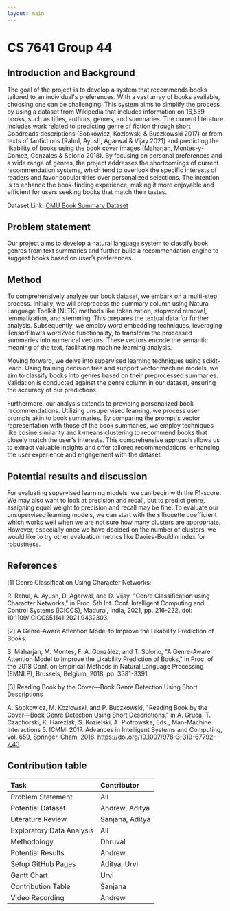 ```yaml
---
layout: main
---
```

# CS 7641 Group 44 

## Introduction and Background

The goal of the project is to develop a system that recommends books tailored to an individual's preferences. With a vast array of books available, choosing one can be challenging. This system aims to simplify the process by using a dataset from Wikipedia that includes information on 16,559 books, such as titles, authors, genres, and summaries. The current literature includes work related to predicting genre of fiction through short Goodreads descriptions (Sobkowicz, Kozlowski & Buczkowski 2017) or from texts of fanfictions (Rahul, Ayush, Agarwal & Vijay 2021) and predicting the likability of books using the book cover images (Maharjan, Montes-y-Gomez, Gonzales & Solorio 2018). By focusing on personal preferences and a wide range of genres, the project addresses the shortcomings of current recommendation systems, which tend to overlook the specific interests of readers and favor popular titles over personalized selections. The intention is to enhance the book-finding experience, making it more enjoyable and efficient for users seeking books that match their tastes. 

 

Dataset Link: [CMU Book Summary Dataset](https://www.kaggle.com/datasets/ymaricar/cmu-book-summary-dataset)


## Problem statement

Our project aims to develop a natural language system to classify book genres from text summaries and further build a recommendation engine to suggest books based on user’s preferences. 

 

## Method

To comprehensively analyze our book dataset, we embark on a multi-step process. Initially, we will preprocess the summary column using Natural Language Toolkit (NLTK) methods like tokenization, stopword removal, lemmatization, and stemming. This prepares the textual data for further analysis. Subsequently, we employ word embedding techniques, leveraging TensorFlow's word2vec functionality, to transform the processed summaries into numerical vectors. These vectors encode the semantic meaning of the text, facilitating machine learning analysis. 

Moving forward, we delve into supervised learning techniques using scikit-learn. Using training decision tree and support vector machine models, we aim to classify books into genres based on their preprocessed summaries. Validation is conducted against the genre column in our dataset, ensuring the accuracy of our predictions. 

Furthermore, our analysis extends to providing personalized book recommendations. Utilizing unsupervised learning, we process user prompts akin to book summaries. By comparing the prompt's vector representation with those of the book summaries, we employ techniques like cosine similarity and k-means clustering to recommend books that closely match the user's interests. This comprehensive approach allows us to extract valuable insights and offer tailored recommendations, enhancing the user experience and engagement with the dataset. 

 

## Potential results and discussion

For evaluating supervised learning models, we can begin with the F1-score. We may also want to look at precision and recall, but to predict genre, assigning equal weight to precision and recall may be fine. To evaluate our unsupervised learning models, we can start with the silhouette coefficient which works well when we are not sure how many clusters are appropriate. However, especially once we have decided on the number of clusters, we would like to try other evaluation metrics like Davies-Bouldin Index for robustness. 

 


## References

[1] Genre Classification Using Character Networks: 

R. Rahul, A. Ayush, D. Agarwal, and D. Vijay, "Genre Classification using Character Networks," in Proc. 5th Int. Conf. Intelligent Computing and Control Systems (ICICCS), Madurai, India, 2021, pp. 216-222. doi: 10.1109/ICICCS51141.2021.9432303. 

 

[2] A Genre-Aware Attention Model to Improve the Likability Prediction of Books: 

S. Maharjan, M. Montes, F. A. González, and T. Solorio, "A Genre-Aware Attention Model to Improve the Likability Prediction of Books," in Proc. of the 2018 Conf. on Empirical Methods in Natural Language Processing (EMNLP), Brussels, Belgium, 2018, pp. 3381-3391. 

 

[3] Reading Book by the Cover—Book Genre Detection Using Short Descriptions 

A. Sobkowicz, M. Kozłowski, and P. Buczkowski, "Reading Book by the Cover—Book Genre Detection Using Short Descriptions," in A. Gruca, T. Czachórski, K. Harezlak, S. Kozielski, A. Piotrowska, Eds., Man-Machine Interactions 5. ICMMI 2017. Advances in Intelligent Systems and Computing, vol. 659, Springer, Cham, 2018. https://doi.org/10.1007/978-3-319-67792-7_43. 

 


## Contribution table

|           Task           |   Contributor   |
|:-----------------------|:-------------|
|     Problem Statement     |  All   |
|     Potential Dataset     | Andrew, Aditya  |
|     Literature Review     | Sanjana, Aditya |
| Exploratory Data Analysis |       All       |
|        Methodology        |     Dhruval     |
|     Potential Results     |     Andrew      |
|    Setup GitHub Pages     |  Aditya, Urvi   |
|        Gantt Chart        |      Urvi       |
|    Contribution Table     |     Sanjana     |
|      Video Recording      |     Andrew      |


<!-- ---
layout: default
---

Text can be **bold**, _italic_, or ~~strikethrough~~.

[Link to another page](./another-page.html).

There should be whitespace between paragraphs.

There should be whitespace between paragraphs. We recommend including a README, or a file with information about your project.

# Header 1

This is a normal paragraph following a header. GitHub is a code hosting platform for version control and collaboration. It lets you and others work together on projects from anywhere.

## Header 2

> This is a blockquote following a header.
>
> When something is important enough, you do it even if the odds are not in your favor.

### Header 3

```js
// Javascript code with syntax highlighting.
var fun = function lang(l) {
  dateformat.i18n = require('./lang/' + l)
  return true;
}
```

```ruby
# Ruby code with syntax highlighting
GitHubPages::Dependencies.gems.each do |gem, version|
  s.add_dependency(gem, "= #{version}")
end
```

#### Header 4

*   This is an unordered list following a header.
*   This is an unordered list following a header.
*   This is an unordered list following a header.

##### Header 5

1.  This is an ordered list following a header.
2.  This is an ordered list following a header.
3.  This is an ordered list following a header.

###### Header 6

| head1        | head two          | three |
|:-------------|:------------------|:------|
| ok           | good swedish fish | nice  |
| out of stock | good and plenty   | nice  |
| ok           | good `oreos`      | hmm   |
| ok           | good `zoute` drop | yumm  |

### There's a horizontal rule below this.

* * *

### Here is an unordered list:

*   Item foo
*   Item bar
*   Item baz
*   Item zip

### And an ordered list:

1.  Item one
1.  Item two
1.  Item three
1.  Item four

### And a nested list:

- level 1 item
  - level 2 item
  - level 2 item
    - level 3 item
    - level 3 item
- level 1 item
  - level 2 item
  - level 2 item
  - level 2 item
- level 1 item
  - level 2 item
  - level 2 item
- level 1 item

### Small image

![Octocat](https://github.githubassets.com/images/icons/emoji/octocat.png)

### Large image

![Branching](https://guides.github.com/activities/hello-world/branching.png)


### Definition lists can be used with HTML syntax.

<dl>
<dt>Name</dt>
<dd>Godzilla</dd>
<dt>Born</dt>
<dd>1952</dd>
<dt>Birthplace</dt>
<dd>Japan</dd>
<dt>Color</dt>
<dd>Green</dd>
</dl>

```
Long, single-line code blocks should not wrap. They should horizontally scroll if they are too long. This line should be long enough to demonstrate this.
```

```
The final element.
``` -->
